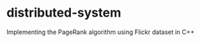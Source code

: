 distributed-system
==================

Implementing the PageRank algorithm using Flickr dataset in C++
